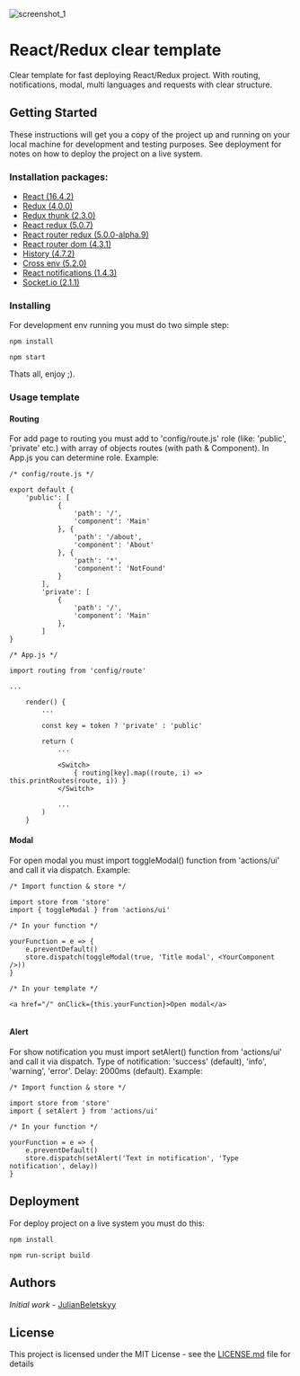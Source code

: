 ![screenshot_1](https://user-images.githubusercontent.com/35832978/44406288-eceb7780-a563-11e8-99ee-ae293d1e12ba.png)

# React/Redux clear template

Clear template for fast deploying React/Redux project. With routing, notifications, modal, multi languages and requests with clear structure.

## Getting Started

These instructions will get you a copy of the project up and running on your local machine for development and testing purposes. See deployment for notes on how to deploy the project on a live system.

### Installation packages:

* [React (16.4.2)](https://reactjs.org)
* [Redux (4.0.0)](https://redux.js.org)
* [Redux thunk (2.3.0)](https://github.com/reduxjs/redux-thunk)
* [React redux (5.0.7)](https://github.com/reduxjs/react-redux)
* [React router redux (5.0.0-alpha.9)](https://github.com/ReactTraining/react-router/tree/master/packages/react-router-redux)
* [React router dom (4.3.1)](https://github.com/ReactTraining/react-router)
* [History (4.7.2)](https://github.com/ReactTraining/history)
* [Cross env (5.2.0)](https://github.com/kentcdodds/cross-env)
* [React notifications (1.4.3)](https://github.com/minhtranite/react-notifications)
* [Socket.io (2.1.1)](https://socket.io)

### Installing

For development env running you must do two simple step:

```
npm install
```

```
npm start
```

Thats all, enjoy ;).

### Usage template

#### Routing
For add page to routing you must add to 'config/route.js' role (like: 'public', 'private' etc.) with array of objects routes (with path & Component). In App.js you can determine role.
Example:

```
/* config/route.js */

export default {
	'public': [
	        {
	            'path': '/',
	            'component': 'Main'
	        }, {
	            'path': '/about',
	            'component': 'About'
	        }, {
	            'path': '*',
	            'component': 'NotFound'
	        }
	    ],
	    'private': [
	        {
	            'path': '/',
	            'component': 'Main'
	        },
	    ]
}

/* App.js */

import routing from 'config/route'

...

	render() {
		...

		const key = token ? 'private' : 'public'

		return (
			...

			<Switch>
			    { routing[key].map((route, i) => this.printRoutes(route, i)) }
			</Switch>

			...
		)
	}

```

#### Modal

For open modal you must import toggleModal() function from 'actions/ui' and call it via dispatch.
Example:

```
/* Import function & store */

import store from 'store'
import { toggleModal } from 'actions/ui'

/* In your function */

yourFunction = e => {
	e.preventDefault()
	store.dispatch(toggleModal(true, 'Title modal', <YourComponent />))
}

/* In your template */

<a href="/" onClick={this.yourFunction}>Open modal</a>


```

#### Alert

For show notification you must import setAlert() function from 'actions/ui' and call it via dispatch.
Type of notification: 'success' (default), 'info', 'warning', 'error'.
Delay: 2000ms (default).
Example:

```
/* Import function & store */

import store from 'store'
import { setAlert } from 'actions/ui'

/* In your function */

yourFunction = e => {
	e.preventDefault()
	store.dispatch(setAlert('Text in notification', 'Type notification', delay))
}
```

## Deployment

For deploy project on a live system you must do this:

```
npm install
```

```
npm run-script build
```
## Authors

*Initial work* - [JulianBeletskyy](https://github.com/JulianBeletskyy)

## License

This project is licensed under the MIT License - see the [LICENSE.md](LICENSE.md) file for details